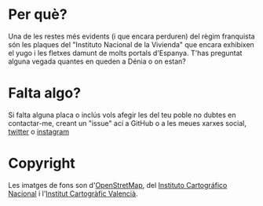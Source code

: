 # Per què?

Una de les restes més evidents (i que encara perduren) del règim franquista són les plaques del "Instituto Nacional de la Vivienda" que encara exhibixen el yugo i les fletxes damunt de molts portals d'Espanya. T'has preguntat alguna vegada quantes en queden a Dénia o on estan?

# Falta algo?

Si falta alguna placa o inclús vols afegir les del teu poble no dubtes en contactar-me, creant un "issue" ací a GitHub o a les meues xarxes social, [twitter](https://twitter.com/PauNofuentes) o [instagram](https://www.instagram.com/paunofuentes/)

# Copyright 

Les imatges de fons son d'[OpenStretMap](https://www.openstreetmap.org/copyright), del [Instituto Cartográfico Nacional](https://www.ign.es/web/ign/portal) i l'[Institut Cartogràfic Valencià](https://icv.gva.es/va/condiciones-de-uso-de-la-geoinformacion-icv).

